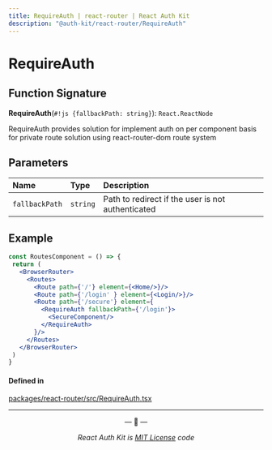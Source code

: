 ```yaml
---
title: RequireAuth | react-router | React Auth Kit
description: "@auth-kit/react-router/RequireAuth"
---
```


# RequireAuth

<div data-ea-publisher="authkitarkadipme" data-ea-type="text" data-ea-keywords="web|react|javascript|python|database|node|mongo" id="signout"></div>

## Function Signature

**RequireAuth**(`#!js {fallbackPath: string}`): `React.ReactNode`

RequireAuth provides solution for implement auth on per component basis
for private route solution
using react-router-dom route system

## Parameters

| Name | Type | Description |
| :------ | :------ | :--------- |
| `fallbackPath` | `string` | Path to redirect if the user is not authenticated  |


## Example

```jsx
const RoutesComponent = () => {
 return (
   <BrowserRouter>
     <Routes>
       <Route path={'/'} element={<Home/>}/>
       <Route path={'/login' } element={<Login/>}/>
       <Route path={'/secure'} element={
         <RequireAuth fallbackPath={'/login'}>
           <SecureComponent/>
         </RequireAuth>
       }/>
     </Routes>
   </BrowserRouter>
 )
}
```

#### Defined in

[packages/react-router/src/RequireAuth.tsx](https://github.com/react-auth-kit/react-auth-kit)

---

<p align="center">&mdash; 🔑  &mdash;</p>
<p align="center"><i>React Auth Kit is <a href="https://github.com/react-auth-kit/react-auth-kit/blob/master/LICENSE">MIT License</a> code</i></p>
